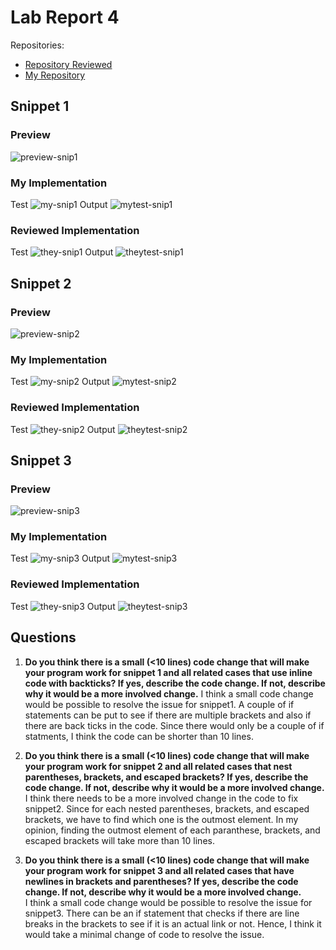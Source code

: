 # Lab Report 4

Repositories:  
- [Repository Reviewed](https://github.com/mdsflyboy/markdown-parser.git)
- [My Repository](https://github.com/kresnajenie/markdown-parser2)

## Snippet 1
### Preview
![preview-snip1](images/preview-snip1.png)

### My Implementation
Test
![my-snip1](images/my-snip1.png)
Output
![mytest-snip1](images/mytest-snip1.png)

### Reviewed Implementation
Test
![they-snip1](images/they-snip1.png)
Output
![theytest-snip1](images/theytest-snip1.png)

## Snippet 2
### Preview
![preview-snip2](images/preview-snip2.png)

### My Implementation
Test
![my-snip2](images/my-snip2.png)
Output
![mytest-snip2](images/mytest-snip2.png)

### Reviewed Implementation
Test
![they-snip2](images/they-snip2.png)
Output
![theytest-snip2](images/theytest-snip2.png)

## Snippet 3
### Preview
![preview-snip3](images/preview-snip3.png)
### My Implementation
Test
![my-snip3](images/my-snip3.png)
Output
![mytest-snip3](images/mytest-snip3.png)

### Reviewed Implementation
Test
![they-snip3](images/they-snip3.png)
Output
![theytest-snip3](images/theytest-snip3.png)

## Questions
1. **Do you think there is a small (<10 lines) code change that will make your program work for snippet 1 and all related cases that use inline code with backticks? If yes, describe the code change. If not, describe why it would be a more involved change.**
I think a small code change would be possible to resolve the issue for snippet1. A couple of if statements can be put to see if there are multiple brackets and also if there are back ticks in the code. Since there would only be a couple of if statments, I think the code can be shorter than 10 lines.

2. **Do you think there is a small (<10 lines) code change that will make your program work for snippet 2 and all related cases that nest parentheses, brackets, and escaped brackets? If yes, describe the code change. If not, describe why it would be a more involved change.** 
I think there needs to be a more involved change in the code to fix snippet2. Since for each nested parentheses, brackets, and escaped brackets, we have to find which one is the outmost element. In my opinion, finding the outmost element of each paranthese, brackets, and escaped brackets will take more than 10 lines.

3. **Do you think there is a small (<10 lines) code change that will make your program work for snippet 3 and all related cases that have newlines in brackets and parentheses? If yes, describe the code change. If not, describe why it would be a more involved change.**  
I think a small code change would be possible to resolve the issue for snippet3. There can be an if statement that checks if there are line breaks in the brackets to see if it is an actual link or not. Hence, I think it would take a minimal change of code to resolve the issue.






